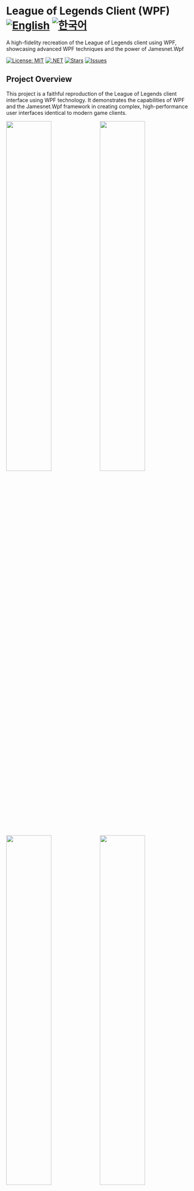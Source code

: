 # League of Legends Client (WPF) [![English](https://img.shields.io/badge/Language-English-blue.svg)](README.md) [![한국어](https://img.shields.io/badge/Language-한국어-red.svg)](README.ko.md)

A high-fidelity recreation of the League of Legends client using WPF, showcasing advanced WPF techniques and the power of Jamesnet.Wpf

[![License: MIT](https://img.shields.io/badge/License-MIT-yellow.svg)](https://opensource.org/licenses/MIT)
[![.NET](https://img.shields.io/badge/.NET-8.0-blue.svg)](https://dotnet.microsoft.com/download)
[![Stars](https://img.shields.io/github/stars/jamesnet214/leagueoflegends.svg)](https://github.com/jamesnet214/leagueoflegends/stargazers)
[![Issues](https://img.shields.io/github/issues/jamesnet214/leagueoflegends.svg)](https://github.com/jamesnet214/leagueoflegends/issues)

## Project Overview

This project is a faithful reproduction of the League of Legends client interface using WPF technology. It demonstrates the capabilities of WPF and the Jamesnet.Wpf framework in creating complex, high-performance user interfaces identical to modern game clients.

<img src="https://github.com/user-attachments/assets/9aa294d7-be6d-48ac-8d81-8d8eeb2d79dd" width="49%"/>
<img src="https://github.com/user-attachments/assets/ecb3f8e5-829f-4c44-ad1e-db4f61aeed19" width="49%"/>
<img src="https://github.com/user-attachments/assets/0ec377bc-3242-4dbb-9e8e-d763ca8984e5" width="49%"/>  
<img src="https://github.com/user-attachments/assets/f7313f69-9255-4509-ba8c-2c1d9bdbc80e" width="49%"/>  
<img src="https://github.com/user-attachments/assets/2afe65fe-5189-403b-b042-f184f974bbcf" width="49%"/>  
<img src="https://github.com/user-attachments/assets/57c4f317-68c0-46fa-9e76-b46aeab617d0" width="49%"/>  
<img src="https://github.com/user-attachments/assets/1db54994-a3bc-469e-9ca8-b537473f3773" width="49%"/> 
<img src="https://github.com/user-attachments/assets/dc8159c1-dbdd-43ad-865e-6a593882a3b9" width="49%"/> 

## Key Features and Implementations
#### 1. Advanced WPF Techniques
- [x] Utilization of Jamesnet.Wpf for enhanced WPF development
- [x] Implementation of dependency injection for flexible and maintainable code
- [x] Project modularization and distribution for improved scalability

#### 2. MVVM Architecture
- [x] Use of CommunityToolkit.Mvvm for code generation and MVVM pattern implementation
- [x] Clear separation of concerns between View and ViewModel

#### 3. Custom Controls
- [x] Development of custom WPF controls to match League of Legends UI components
- [x] Extensive use of ControlTemplates for unique visual designs

#### 4. Complex UI Design
- [x] Implementation of intricate design elements using Geometry Path
- [x] Pixel-perfect recreation of the League of Legends client interface

#### 5. Performance Optimization
- [x] Efficient rendering and resource management for smooth UI interactions
- [x] Optimized data binding and UI virtualization techniques

## Technology Stack
- .NET 8.0
- WPF (Windows Presentation Foundation)
- Jamesnet.Wpf
- CommunityToolkit.Mvvm

## Getting Started
### Prerequisites
- Visual Studio 2022 or later
- .NET 8.0 SDK
- Jamesnet.Wpf NuGet package

### Installation and Execution
#### 1. Clone the repository:

```
git clone https://github.com/jamesnet214/leagueoflegends.git
```

#### 2. Open the solution
- [x] Visual Studio
- [x] Visual Studio Code
- [x] JetBrains Rider

<img src="https://github.com/user-attachments/assets/af70f422-7057-4e77-a54d-042ee8358d2a" width="32%"/>
<img src="https://github.com/user-attachments/assets/e4feaa10-a107-4b58-8d13-1d8be620ec62" width="32%"/>
<img src="https://github.com/user-attachments/assets/5ff487f6-55e4-43e1-9abf-f8d419ee6943" width="32%"/>

#### 3. Build and Run
- [x] Set the startup project
- [x] Press F5 or click the Run button
- [x] Windows 11 recommended

## Learning Opportunities
This project offers valuable insights for WPF developers:
1. **Complex UI Recreation**: Learn techniques for recreating sophisticated user interfaces
2. **Custom Control Development**: Understand the process of building custom WPF controls
3. **MVVM in Practice**: See real-world implementation of MVVM pattern in a complex application
4. **Geometry Path Usage**: Master the use of Geometry Path for intricate UI designs
5. **Performance Optimization**: Learn strategies for optimizing large-scale WPF applications

## Contributing
Contributions to the League of Legends Client (WPF) project are welcome! Feel free to submit issues, create pull requests, or suggest improvements.

## License
This project is licensed under the MIT License - see the [LICENSE](LICENSE) file for details.

## Contact
- Website: https://jamesnet.dev
- Email: james@jamesnet.dev, vickyqu115@hotmail.com

Experience the power of WPF in recreating complex game interfaces with this League of Legends client recreation!
